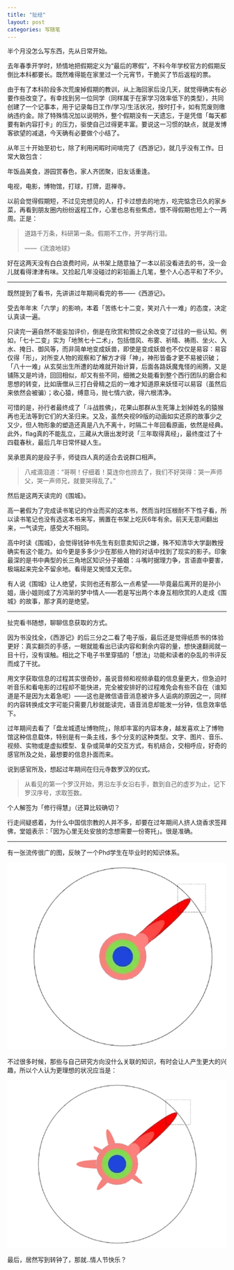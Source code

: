 ```yaml
---
title: "扯经"
layout: post
categories: 写随笔
---
```


半个月没怎么写东西，先从日常开始。

去年春季开学时，矫情地把假期定义为“最后的寒假”，不料今年学校官方的假期反倒比本科都要长。既然难得能在家里过一个元宵节，干脆买了节后返程的票。

由于有了本科阶段多次荒废掉假期的教训，从上海回家后没几天，就觉得确实有必要作些改变了。有幸找到另一位同学（同样属于在家学习效率低下的类型），共同创建了一个记事本，用于记录每日工作/学习/生活状况，按时打卡，如有荒废则缴纳违约金。除了特殊情况加以说明外，整个假期没有一天遗忘，于是凭借「每天都要有新内容打卡」的压力，驱使自己过得更丰富。要说这一习惯的缺点，就是发博客欲望的减退，今天确有必要做个小结了。

<!-- more -->

从年三十开始至初七，除了利用闲暇时间啃完了《西游记》，就几乎没有工作。日常大致包含：

年饭品美食，游园赏春色，家人齐团聚，旧友话重逢。

电视，电影，博物馆，打球，打牌，逛禅寺。

以前会觉得假期短，不过见完想见的人，打卡过想去的地方，吃完惦念已久的家乡菜，再看到朋友圈内纷纷返程工作，心里也总有些焦虑，恨不得假期也短上个一两周。正是：

> 道路千万条，科研第一条。假期不工作，开学两行泪。
>
> ——《流浪地球》

好在这两天没有白白浪费时间，从书架上随意抽了一本以前没看进去的书，没一会儿就看得津津有味。又捡起几年没碰过的彩铅画上几笔，整个人心态平和了不少。

---

既然提到了看书，先讲讲过年期间看完的书——《西游记》。

受去年年末「六学」的影响，本着「苦练七十二变，笑对八十一难」的态度，决定认真读一遍。

只读完一遍自然不能妄加评价，倒是在欣赏和赞叹之余改变了过往的一些认知。例如，「七十二变」实为「地煞七十二术」，包括借风、布雾、祈晴、祷雨、坐火、入水、掩日、御风等，而非简单地变成妖兽，即使是变成妖兽也不仅仅是易容：易容仅得「形」，对所变人物的观察和了解方才得「神」，神形皆备才更不易被识破；「八十一难」从玄奘出生所遭的劫难就开始计算，后面各路妖魔鬼怪的闹腾，又是铺陈又是吟诗，回回相似，却又有些不同，细微之处能看到整个西行团队的磨合和思想的转变，比如唐僧从三打白骨精之后的一难才知道原来妖怪可以易容（虽然后来依然会被骗）；收心猿，缚意马，抛七情六欲，得六根清净。

可惜的是，孙行者最终成了「斗战胜佛」，花果山那群从生死簿上划掉姓名的猿猴再也无法等到它们的大圣归来。又及，虽然央视99版的动画如实还原的故事少之又少，但人物形象的塑造还真是八九不离十，时隔二十年回看原画，依然是经典。此外，flag真的不能乱立，三藏从大唐出发时说「三年取得真经」，最终度过了十四载春秋，最后几年日常怀疑人生。

吴承恩真的是段子手，师徒四人真的适合去说群口相声。

> 八戒滴泪道：“哥啊！仔细着！莫连你也捞去了，我们不好哭得：哭一声师父，哭一声师兄，就要哭得乱了。”

然后是这两天读完的《围城》。

高一暑假为了完成读书笔记的作业而买的这本书，然而当时压根耐不下性子看，所以读书笔记也没有选这本书来写，搁置在书架上吃灰6年有余。前天无意间翻出来，一气读完，感受大不相同。

高中时读《围城》，会觉得钱钟书先生有刻意卖知识之嫌，殊不知清华大学副教授确实有这个能力。如今更是多多少少在那些人物的对话中找到了现实的影子。印象最深的是书中典型的长三角地区知识分子婚姻：斗嘴时据理力争，言语直中要害，极端起来完全不留余地。看得是又惋惜又无奈。

有人说《围城》让人绝望，实则也还有那么一点希望——毕竟最后离开的是孙小姐，唐小姐则成了方鸿渐的梦中情人——若是写出两个本身互相欣赏的人走成《围城》的故事，那才真的是绝望。

---

扯完看书随想，聊聊信息获取的方式。

因为书没找全，《西游记》的后三分之二看了电子版，最后还是觉得纸质书的体验更好：真实翻页的手感，一眼就能看出已读内容和剩余内容的量，想快速翻阅就一目十行，没有误触。相比之下电子书里穿插的「想法」功能和读者的杂乱的书评反而成了干扰。

用文字获取信息的过程其实很奇妙，虽说音频和视频承载的信息量更大，但急迫时听音乐和看电影的过程却不能快进，完全被安排好的过程难免会有些不自在（谁知道是不是因为太着急呢）——这也是微信语音消息被许多人诟病的原因之一，同样的内容转换成文字可能只需要几秒就能读完，语音消息却能发一分钟，信息效率低下。

过年期间去看了「盘龙城遗址博物院」，除却丰富的内容本身，越发喜欢上了博物馆这种信息载体，特别是有一条主线，多个分支的这种类型。文字、图片、音乐、视频、实物或是虚拟模型、复杂或简单的交互方式，有机结合，交相呼应，好奇的感官所及之处，最想要的信息扑面而来。

说到感官所及，想起过年期间在归元寺数罗汉的仪式。

> 从看见的第一个罗汉开始，男沿左手女沿右手，数到自己的虚岁为止，记下罗汉序号，求取签数。

个人解签为「修行得慧」（还算比较确切？

行走间疑惑着，为什么中国信宗教的人并不多，却要在过年期间人挤人烧香求签拜佛，堂姐表示：「因为心里无处安放的念想需要一份寄托」。很是准确。

---

有一张流传很广的图，反映了一个Phd学生在毕业时的知识体系。

![](https://github.com/HusterHope/blogimage/raw/master/20190214-1.jpeg)

不过很多时候，那些与自己研究方向没什么关联的知识，有时会让人产生更大的兴趣，所以个人认为更理想的状况应当是：

![](https://github.com/HusterHope/blogimage/raw/master/20190214-2.jpeg)



最后，居然写到转钟了，那就..情人节快乐？